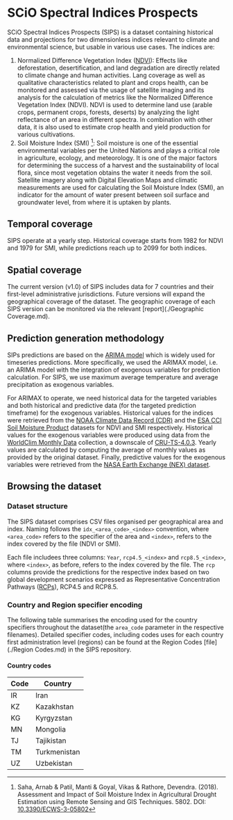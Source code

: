 # SCiO Spectral Indices Prospects

SCiO Spectral Indices Prospects (SIPS) is a dataset containing historical data and projections for two dimensionless indices relevant to climate and environmental science, but usable in various use cases. The indices are:

1. Normalized Difference Vegetation Index ([NDVI](https://en.wikipedia.org/wiki/Normalized_difference_vegetation_index)): Effects like deforestation, desertification, and land degradation are directly related to climate change and human activities. Lang coverage as well as qualitative characteristics related to plant and crops health, can be monitored and assessed via the usage of satellite imaging and its analysis for the calculation of metrics like the Normalized Difference Vegetation Index (NDVI). NDVI is used to determine land use (arable crops, permanent crops, forests, deserts) by analyzing the light reflectance of an area in different spectra. In combination with other data, it is also used to estimate crop health and yield production for various cultivations.
2. Soil Moisture Index (SMI) [^1]: Soil moisture is one of the essential environmental variables per the United Nations and plays a critical role in agriculture, ecology, and meteorology. It is one of the major factors for determining the success of a harvest and the sustainability of local flora, since most vegetation obtains the water it needs from the soil. Satellite imagery along with Digital Elevation Maps and climatic measurements are used for calculating the Soil Moisture Index (SMI), an indicator for the amount of water present between soil surface and groundwater level, from where it is uptaken by plants.

## Temporal coverage

SIPS operate at a yearly step. Historical coverage starts from 1982 for NDVI and 1979 for SMI, while predictions reach up to 2099 for both indices.

## Spatial coverage

The current version (v1.0) of SIPS includes data for 7 countries and their first-level administrative jurisdictions. Future versions will expand the geographical coverage of the dataset. The geographic coverage of each SIPS version can be monitored via the relevant [report](./Geographic Coverage.md).

## Prediction generation methodology

SIPs predictions are based on the [ARIMA model](https://en.wikipedia.org/wiki/Autoregressive_integrated_moving_average) which is widely used for timeseries predictions. More specifically, we used the ARIMAX model, i.e. an ARIMA model with the integration of exogenous variables for prediction calculation. For SIPS, we use maximum average temperature and average precipitation as exogenous variables.

For ARIMAX to operate, we need historical data for the targeted variables and both historical and predictive data (for the targeted prediction timeframe) for the exogenous variables. Historical values for the indices were retrieved from the [NOAA Climate Data Record (CDR)](https://data.nodc.noaa.gov/cgi-bin/iso?id=gov.noaa.ncdc:C00813) and the [ESA CCI Soil Moisture Product](https://www.esa-soilmoisture-cci.org/node/238) datasets for NDVI and SMI respectively. Historical values for the exogenous variables were produced using data from the [WorldClim Monthly Data](https://www.worldclim.org/data/monthlywth.html) collection, a downscale of [CRU-TS-4.0.3](https://crudata.uea.ac.uk/cru/data/hrg/cru_ts_4.03/). Yearly values are calculated by computing the average of monthly values as provided by the original dataset. Finally, predictive values for the exogenous variables were retrieved from the [NASA Earth Exchange (NEX) dataset](https://www.nasa.gov/nex).

## Browsing the dataset

### Dataset structure

The SIPS dataset comprises CSV files organised per geographical area and index. Naming follows the `idx_<area_code>_<index>` convention, where `<area_code>` refers to the specifier of the area and `<index>`, refers to the index covered by the file (NDVI or SMI).

Each file includees three columns: `Year`, `rcp4.5_<index>` and `rcp8.5_<index>`, where `<index>`, as before, refers to the index covered by the file. The `rcp` columns provide the predictions for the respective index based on two global development scenarios expressed as Representative Concentration Pathways ([RCPs](https://sedac.ciesin.columbia.edu/ddc/ar5_scenario_process/RCPs.html)), RCP4.5 and RCP8.5.

### Country and Region specifier encoding

The following table summarises the encoding used for the country specifiers throughout the dataset(the `area_code` parameter in the respective filenames). Detailed specifier codes, including codes uses for each country first administration level (regions) can be found at the Region Codes [file](./Region Codes.md) in the SIPS repository.

#### Country codes

| Code | Country      |
| ---- | ------------ |
| IR   | Iran         |
| KZ   | Kazakhstan   |
| KG   | Kyrgyzstan   |
| MN   | Mongolia     |
| TJ   | Tajikistan   |
| TM   | Turkmenistan |
| UZ   | Uzbekistan   |

[^1 ]: Saha, Arnab & Patil, Manti & Goyal, Vikas & Rathore, Devendra. (2018). Assessment and Impact of Soil Moisture Index in Agricultural Drought Estimation using Remote Sensing and GIS Techniques. 5802. DOI: [10.3390/ECWS-3-05802](http://dx.doi.org/10.3390/ECWS-3-05802)